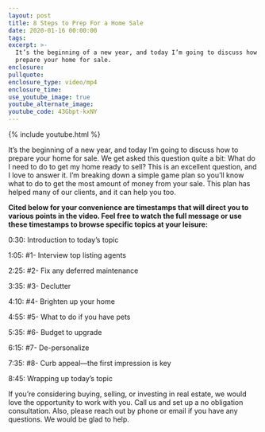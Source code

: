 ```yaml
---
layout: post
title: 8 Steps to Prep For a Home Sale
date: 2020-01-16 00:00:00
tags:
excerpt: >-
  It’s the beginning of a new year, and today I’m going to discuss how to
  prepare your home for sale.
enclosure:
pullquote:
enclosure_type: video/mp4
enclosure_time:
use_youtube_image: true
youtube_alternate_image:
youtube_code: 43Gbpt-kxNY
---
```


{% include youtube.html %}

It’s the beginning of a new year, and today I’m going to discuss how to prepare your home for sale. We get asked this question quite a bit: What do I need to do to get my home ready to sell? This is an excellent question, and I love to answer it. I’m breaking down a simple game plan so you’ll know what to do to get the most amount of money from your sale. This plan has helped many of our clients, and it can help you too.

**Cited below for your convenience are timestamps that will direct you to various points in the video. Feel free to watch the full message or use these timestamps to browse specific topics at your leisure:&nbsp;**

0:30: Introduction to today’s topic

1:05: \#1- Interview top listing agents

2:25: \#2- Fix any deferred maintenance

3:35: \#3- Declutter

4:10: \#4- Brighten up your home

4:55: \#5- What to do if you have pets

5:35: \#6- Budget to upgrade

6:15: \#7- De-personalize

7:35: \#8- Curb appeal—the first impression is key&nbsp;

8:45: Wrapping up today’s topic

If you’re considering buying, selling, or investing in real estate, we would love the opportunity to work with you. Call us and set up a no obligation consultation. Also, please reach out by phone or email if you have any questions. We would be glad to help.&nbsp;